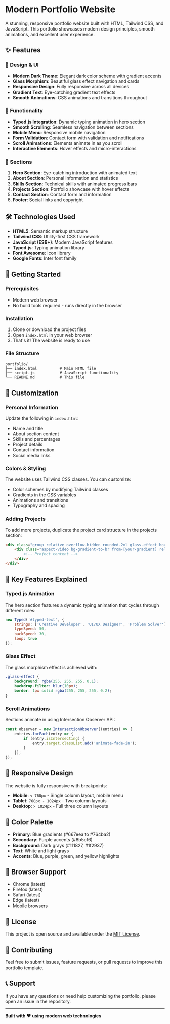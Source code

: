 # Modern Portfolio Website

A stunning, responsive portfolio website built with HTML, Tailwind CSS, and JavaScript. This portfolio showcases modern design principles, smooth animations, and excellent user experience.

## ✨ Features

### 🎨 Design & UI
- **Modern Dark Theme**: Elegant dark color scheme with gradient accents
- **Glass Morphism**: Beautiful glass effect navigation and cards
- **Responsive Design**: Fully responsive across all devices
- **Gradient Text**: Eye-catching gradient text effects
- **Smooth Animations**: CSS animations and transitions throughout

### 🚀 Functionality
- **Typed.js Integration**: Dynamic typing animation in hero section
- **Smooth Scrolling**: Seamless navigation between sections
- **Mobile Menu**: Responsive mobile navigation
- **Form Validation**: Contact form with validation and notifications
- **Scroll Animations**: Elements animate in as you scroll
- **Interactive Elements**: Hover effects and micro-interactions

### 📱 Sections
1. **Hero Section**: Eye-catching introduction with animated text
2. **About Section**: Personal information and statistics
3. **Skills Section**: Technical skills with animated progress bars
4. **Projects Section**: Portfolio showcase with hover effects
5. **Contact Section**: Contact form and information
6. **Footer**: Social links and copyright

## 🛠️ Technologies Used

- **HTML5**: Semantic markup structure
- **Tailwind CSS**: Utility-first CSS framework
- **JavaScript (ES6+)**: Modern JavaScript features
- **Typed.js**: Typing animation library
- **Font Awesome**: Icon library
- **Google Fonts**: Inter font family

## 🚀 Getting Started

### Prerequisites
- Modern web browser
- No build tools required - runs directly in the browser

### Installation
1. Clone or download the project files
2. Open `index.html` in your web browser
3. That's it! The website is ready to use

### File Structure
```
portfolio/
├── index.html          # Main HTML file
├── script.js           # JavaScript functionality
└── README.md           # This file
```

## 🎯 Customization

### Personal Information
Update the following in `index.html`:
- Name and title
- About section content
- Skills and percentages
- Project details
- Contact information
- Social media links

### Colors & Styling
The website uses Tailwind CSS classes. You can customize:
- Color schemes by modifying Tailwind classes
- Gradients in the CSS variables
- Animations and transitions
- Typography and spacing

### Adding Projects
To add more projects, duplicate the project card structure in the projects section:

```html
<div class="group relative overflow-hidden rounded-2xl glass-effect hover:transform hover:scale-105 transition-all duration-500">
    <div class="aspect-video bg-gradient-to-br from-[your-gradient] relative overflow-hidden">
        <!-- Project content -->
    </div>
</div>
```

## 🌟 Key Features Explained

### Typed.js Animation
The hero section features a dynamic typing animation that cycles through different roles:
```javascript
new Typed('#typed-text', {
    strings: ['Creative Developer', 'UI/UX Designer', 'Problem Solver'],
    typeSpeed: 50,
    backSpeed: 30,
    loop: true
});
```

### Glass Effect
The glass morphism effect is achieved with:
```css
.glass-effect {
    background: rgba(255, 255, 255, 0.1);
    backdrop-filter: blur(10px);
    border: 1px solid rgba(255, 255, 255, 0.2);
}
```

### Scroll Animations
Sections animate in using Intersection Observer API:
```javascript
const observer = new IntersectionObserver((entries) => {
    entries.forEach(entry => {
        if (entry.isIntersecting) {
            entry.target.classList.add('animate-fade-in');
        }
    });
});
```

## 📱 Responsive Design

The website is fully responsive with breakpoints:
- **Mobile**: `< 768px` - Single column layout, mobile menu
- **Tablet**: `768px - 1024px` - Two column layouts
- **Desktop**: `> 1024px` - Full three column layouts

## 🎨 Color Palette

- **Primary**: Blue gradients (#667eea to #764ba2)
- **Secondary**: Purple accents (#8b5cf6)
- **Background**: Dark grays (#111827, #1f2937)
- **Text**: White and light grays
- **Accents**: Blue, purple, green, and yellow highlights

## 🔧 Browser Support

- Chrome (latest)
- Firefox (latest)
- Safari (latest)
- Edge (latest)
- Mobile browsers

## 📝 License

This project is open source and available under the [MIT License](LICENSE).

## 🤝 Contributing

Feel free to submit issues, feature requests, or pull requests to improve this portfolio template.

## 📞 Support

If you have any questions or need help customizing the portfolio, please open an issue in the repository.

---

**Built with ❤️ using modern web technologies**
